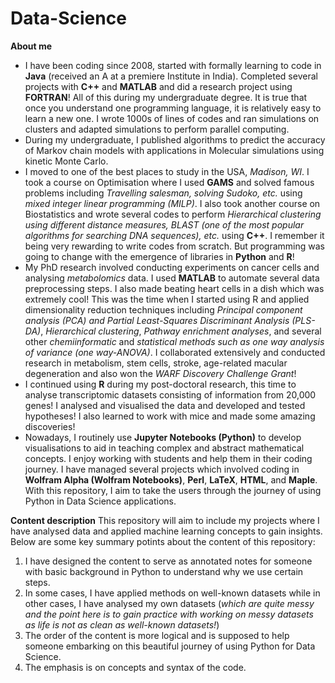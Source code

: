 # Data-Science
**About me**
- I have been coding since 2008, started with formally learning to code in **Java** (received an A at a premiere Institute in India). Completed several projects with **C++** and **MATLAB** and did a research project using **FORTRAN**! All of this during my undergraduate degree. It is true that once you understand one programming language, it is relatively easy to learn a new one. I wrote 1000s of lines of codes and ran simulations on clusters and adapted simulations to perform parallel computing. 
- During my undergraduate, I published algorithms to predict the accuracy of Markov chain models with applications in Molecular simulations using kinetic Monte Carlo. 
- I moved to one of the best places to study in the USA, *Madison, WI*. I took a course on Optimisation where I used **GAMS** and solved famous problems including *Travelling salesman, solving Sudoko, etc.* using *mixed integer linear programming (MILP)*. I also took another course on Biostatistics and wrote several codes to perform *Hierarchical clustering using different distance measures, BLAST (one of the most popular algorithms for searching DNA sequences), etc.* using **C++**. I remember it being very rewarding to write codes from scratch. But programming was going to change with the emergence of libraries in **Python** and **R**!
- My PhD research involved conducting experiments on cancer cells and analysing *metabolomics* data. I used **MATLAB** to automate several data preprocessing steps. I also made beating heart cells in a dish which was extremely cool! This was the time when I started using R and applied dimensionality reduction techniques including *Principal component analysis (PCA) and Partial Least-Squares Discriminant Analysis (PLS-DA)*, *Hierarchical clustering*, *Pathway enrichment analyses*, and several other *chemiinformatic* and *statistical methods such as one way analysis of variance (one way-ANOVA)*. I collaborated extensively and conducted research in metabolism, stem cells, stroke, age-related macular degeneration and also won the *WARF Discovery Challenge Grant*!
- I continued using **R** during my post-doctoral research, this time to analyse transcriptomic datasets consisting of information from 20,000 genes! I analysed and visualised the data and developed and tested hypotheses! I also learned to work with mice and made some amazing discoveries!
- Nowadays, I routinely use **Jupyter Notebooks (Python)** to develop visualisations to aid in teaching complex and abstract mathematical concepts. I enjoy working with students and help them in their coding journey. I have managed several projects which involved coding in **Wolfram Alpha (Wolfram Notebooks)**, **Perl**, **LaTeX**, **HTML**, and **Maple**. With this repository, I aim to take the users through the journey of using Python in Data Science applications. 

**Content description**
This repository will aim to include my projects where I have analysed data and applied machine learning concepts to gain insights. Below are some key summary potints about the content of this repository:

1. I have designed the content to serve as annotated notes for someone with basic background in Python to understand why we use certain steps.
2. In some cases, I have applied methods on well-known datasets while in other cases, I have analysed my own datasets (*which are quite messy and the point here is to gain practice with working on messy datasets as life is not as clean as well-known datasets!*)
3. The order of the content is more logical and is supposed to help someone embarking on this beautiful journey of using Python for Data Science.
4. The emphasis is on concepts and syntax of the code. 

